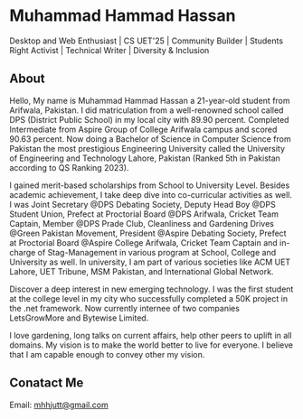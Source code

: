 # Muhammad Hammad Hassan
Desktop and Web Enthusiast | CS UET'25 | Community Builder | Students Right Activist | Technical Writer | Diversity & Inclusion
## About
Hello, My name is Muhammad Hammad Hassan a 21-year-old student from Arifwala, Pakistan. I did matriculation from a well-renowned school called DPS (District Public School) in my local city with 89.90 percent. Completed Intermediate from Aspire Group of College Arifwala campus and scored 90.63 percent. Now doing a Bachelor of Science in Computer Science from Pakistan the most prestigious Engineering University called the University of Engineering and Technology Lahore, Pakistan (Ranked 5th in Pakistan according to QS Ranking 2023).

I gained merit-based scholarships from School to University Level. Besides academic achievement, I take deep dive into co-curricular activities as well. I was Joint Secretary @DPS Debating Society, Deputy Head Boy @DPS Student Union, Prefect at Proctorial Board @DPS Arifwala, Cricket Team Captain, Member @DPS Prade Club, Cleanliness and Gardening Drives @Green Pakistan Movement, President @Aspire Debating Society, Prefect at Proctorial Board @Aspire College Arifwala, Cricket Team Captain and in-charge of Stag-Management in various program at School, College and University as well. In university, I am part of various societies like ACM UET Lahore, UET Tribune, MSM Pakistan, and International Global Network.

Discover a deep interest in new emerging technology. I was the first student at the college level in my city who successfully completed a 50K project in the .net framework. Now currently internee of two companies LetsGrowMore and Bytewise Limited.

I love gardening, long talks on current affairs, help other peers to uplift in all domains. 
My vision is to make the world better to live for everyone. I believe that I am capable enough to convey other my vision.
## Conatact Me
Email: mhhjutt@gmail.com
